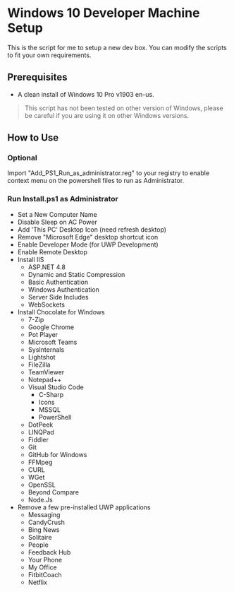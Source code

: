# Windows 10 Developer Machine Setup

This is the script for me to setup a new dev box. You can modify the scripts to fit your own requirements.

## Prerequisites

- A clean install of Windows 10 Pro v1903 en-us.

> This script has not been tested on other version of Windows, please be careful if you are using it on other Windows versions.

## How to Use

### Optional

Import "Add_PS1_Run_as_administrator.reg" to your registry to enable context menu on the powershell files to run as Administrator.

### Run Install.ps1 as Administrator

- Set a New Computer Name
- Disable Sleep on AC Power
- Add 'This PC' Desktop Icon (need refresh desktop)
- Remove "Microsoft Edge" desktop shortcut icon
- Enable Developer Mode (for UWP Development)
- Enable Remote Desktop
- Install IIS
  - ASP.NET 4.8
  - Dynamic and Static Compression
  - Basic Authentication
  - Windows Authentication
  - Server Side Includes
  - WebSockets
- Install Chocolate for Windows
    - 7-Zip
    - Google Chrome
    - Pot Player
    - Microsoft Teams
    - SysInternals
    - Lightshot
    - FileZilla
    - TeamViewer
    - Notepad++
    - Visual Studio Code
        - C-Sharp
        - Icons
        - MSSQL
        - PowerShell
    - DotPeek
    - LINQPad
    - Fiddler
    - Git
    - GitHub for Windows
    - FFMpeg
    - CURL
    - WGet
    - OpenSSL
    - Beyond Compare
    - Node.Js
- Remove a few pre-installed UWP applications
    - Messaging
    - CandyCrush
    - Bing News
    - Solitaire
    - People
    - Feedback Hub
    - Your Phone
    - My Office
    - FitbitCoach
    - Netflix
